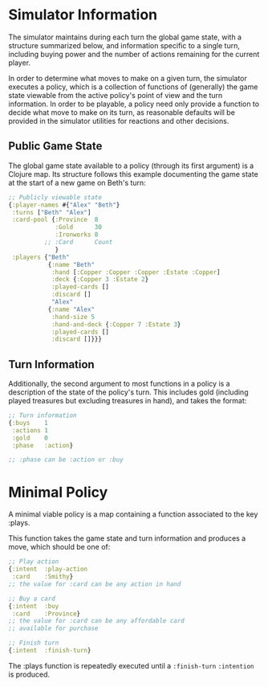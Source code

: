 Simulator Information
=====================

The simulator maintains during each turn the global game state, with a structure summarized below, and information specific to a single turn, including buying power and the number of actions remaining for the current player.

In order to determine what moves to make on a given turn, the simulator executes a policy, which is a collection of functions of (generally) the game state viewable from the active policy's point of view and the turn information. In order to be playable, a policy need only provide a function to decide what move to make on its turn, as reasonable defaults will be provided in the simulator utilities for reactions and other decisions.


Public Game State
-----------------

The global game state available to a policy (through its first argument) is a Clojure map. Its structure follows this example documenting the game state at the start of a new game on Beth's turn:

```clojure
;; Publicly viewable state
{:player-names #{"Alex" "Beth"}
 :turns ["Beth" "Alex"]
 :card-pool {:Province  8
             :Gold      30
             :Ironworks 8
          ;; :Card      Count
             }
 :players {"Beth"
           {:name "Beth"
            :hand [:Copper :Copper :Copper :Estate :Copper]
            :deck {:Copper 3 :Estate 2}
            :played-cards []
            :discard []
            "Alex"
           {:name "Alex"
            :hand-size 5
            :hand-and-deck {:Copper 7 :Estate 3}
            :played-cards []
            :discard []}}}
```

Turn Information
----------------

Additionally, the second argument to most functions in a policy is a description of the state of the policy's turn. This includes gold (including played treasures but excluding treasures in hand), and takes the format:

```clojure
;; Turn information
{:buys    1
 :actions 1
 :gold    0
 :phase   :action}

;; :phase can be :action or :buy
```

Minimal Policy
==============

A minimal viable policy is a map containing a function associated to the key :plays.

This function takes the game state and turn information and produces a move, which should be one of:

```clojure
;; Play action
{:intent  :play-action
 :card    :Smithy}
;; the value for :card can be any action in hand

;; Buy a card
{:intent  :buy
 :card    :Province}
;; the value for :card can be any affordable card
;; available for purchase

;; Finish turn
{:intent  :finish-turn}
```

The :plays function is repeatedly executed until a `:finish-turn` `:intention` is produced.
